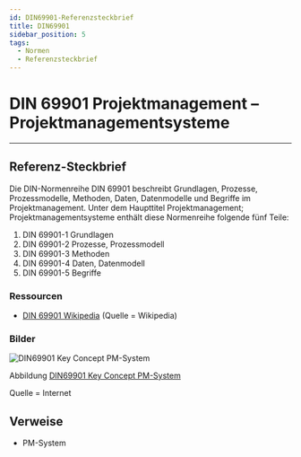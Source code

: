 ```yaml
---
id: DIN69901-Referenzsteckbrief
title: DIN69901 
sidebar_position: 5
tags:
  - Normen
  - Referenzsteckbrief
---
```


# DIN 69901 Projektmanagement – Projektmanagementsysteme

------

## Referenz-Steckbrief

Die DIN-Normenreihe DIN 69901 beschreibt Grundlagen, Prozesse, Prozessmodelle, Methoden, Daten, Datenmodelle und Begriffe im  Projektmanagement. Unter dem Haupttitel Projektmanagement; Projektmanagementsysteme enthält diese Normenreihe folgende fünf Teile:

1.  DIN 69901-1 Grundlagen
2.  DIN 69901-2 Prozesse, Prozessmodell
3.  DIN 69901-3 Methoden
4.  DIN 69901-4 Daten, Datenmodell
5.  DIN 69901-5 Begriffe




### Ressourcen

- [DIN 69901 Wikipedia](https://de.wikipedia.org/wiki/DIN_69901) (Quelle = Wikipedia) 

  

### Bilder

![DIN69901 Key Concept PM-System](/img/DIN69901-2.png)

Abbildung [DIN69901 Key Concept PM-System](/img/DIN69901-2.png)

Quelle = Internet



## Verweise

- PM-System






